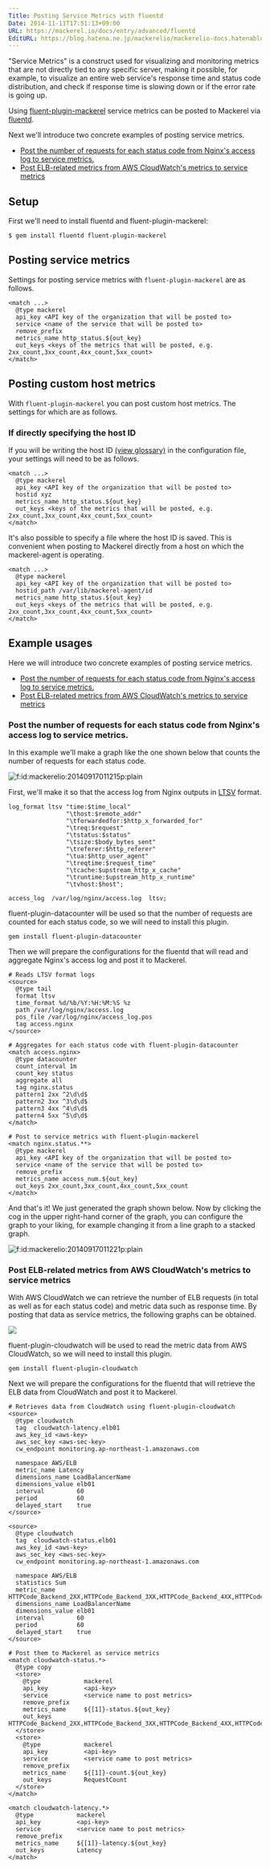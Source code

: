 ```yaml
---
Title: Posting Service Metrics with fluentd
Date: 2014-11-11T17:51:13+09:00
URL: https://mackerel.io/docs/entry/advanced/fluentd
EditURL: https://blog.hatena.ne.jp/mackerelio/mackerelio-docs.hatenablog.mackerel.io/atom/entry/8454420450073212101
---
```


"Service Metrics" is a construct used for visualizing and monitoring metrics that are not directly tied to any specific server, making it possible, for example, to visualize an entire web service's response time and status code distribution, and check if response time is slowing down or if the error rate is going up. 

Using [fluent-plugin-mackerel][] service metrics can be posted to Mackerel via [fluentd][].

Next we'll introduce two concrete examples of posting service metrics.

* <a href="#example-nginx">Post the number of requests for each status code from Nginx's access log to service metrics.</a>
* <a href="#example-elb">Post ELB-related metrics from AWS CloudWatch's metrics to service metrics</a>

[fluent-plugin-mackerel]: https://github.com/tksmd/fluent-plugin-mackerel
[fluentd]: http://www.fluentd.org/

## Setup

First we'll need to install fluentd and fluent-plugin-mackerel:

```
$ gem install fluentd fluent-plugin-mackerel
```

## Posting service metrics

Settings for posting service metrics with `fluent-plugin-mackerel` are as follows.

```
<match ...>
  @type mackerel
  api_key <API key of the organization that will be posted to>
  service <name of the service that will be posted to>
  remove_prefix
  metrics_name http_status.${out_key}
  out_keys <keys of the metrics that will be posted, e.g. 2xx_count,3xx_count,4xx_count,5xx_count>
</match>
```

## Posting custom host metrics

With `fluent-plugin-mackerel` you can post custom host metrics. The settings for which are as follows.

### If directly specifying the host ID

If you will be writing the host ID [(view glossary)](https://mackerel.io/docs/entry/glossary#host) in the configuration file, your settings will need to be as follows.

```
<match ...>
  @type mackerel
  api_key <API key of the organization that will be posted to>
  hostid xyz
  metrics_name http_status.${out_key}
  out_keys <keys of the metrics that will be posted, e.g. 2xx_count,3xx_count,4xx_count,5xx_count>
</match>
```

It's also possible to specify a file where the host ID is saved. This is convenient when posting to Mackerel directly from a host on which the mackerel-agent is operating. 

```
<match ...>
  @type mackerel
  api_key <API key of the organization that will be posted to>
  hostid_path /var/lib/mackerel-agent/id
  metrics_name http_status.${out_key}
  out_keys <keys of the metrics that will be posted, e.g. 2xx_count,3xx_count,4xx_count,5xx_count>
</match>
```

## Example usages

Here we will introduce two concrete examples of posting service metrics.

* <a href="#example-nginx">Post the number of requests for each status code from Nginx's access log to service metrics.</a>
* <a href="#example-elb">Post ELB-related metrics from AWS CloudWatch's metrics to service metrics</a>

<h3 id="example-nginx">Post the number of requests for each status code from Nginx's access log to service metrics.</h3>

In this example we'll make a graph like the one shown below that counts the number of requests for each status code.

<p><span itemscope itemtype="http://schema.org/Photograph"><img src="https://cdn-ak.f.st-hatena.com/images/fotolife/m/mackerelio/20140917/20140917011215.png" alt="f:id:mackerelio:20140917011215p:plain" title="f:id:mackerelio:20140917011215p:plain" class="hatena-fotolife" itemprop="image"></span></p>

First, we'll make it so that the access log from Nginx outputs in [LTSV](http://ltsv.org) format.

```
log_format ltsv "time:$time_local"
                "\thost:$remote_addr"
                "\tforwardedfor:$http_x_forwarded_for"
                "\treq:$request"
                "\tstatus:$status"
                "\tsize:$body_bytes_sent"
                "\treferer:$http_referer"
                "\tua:$http_user_agent"
                "\treqtime:$request_time"
                "\tcache:$upstream_http_x_cache"
                "\truntime:$upstream_http_x_runtime"
                "\tvhost:$host";

access_log  /var/log/nginx/access.log  ltsv;
```

fluent-plugin-datacounter will be used so that the number of requests are counted for each status code, so we will need to install this plugin.

```
gem install fluent-plugin-datacounter
```

Then we will prepare the configurations for the fluentd that will read and aggregate Nginx's access log and post it to Mackerel.

```
# Reads LTSV format logs
<source>
  @type tail
  format ltsv
  time_format %d/%b/%Y:%H:%M:%S %z
  path /var/log/nginx/access.log
  pos_file /var/log/nginx/access_log.pos
  tag access.nginx
</source>

# Aggregates for each status code with fluent-plugin-datacounter
<match access.nginx>
  @type datacounter
  count_interval 1m
  count_key status
  aggregate all
  tag nginx.status
  pattern1 2xx ^2\d\d$
  pattern2 3xx ^3\d\d$
  pattern3 4xx ^4\d\d$
  pattern4 5xx ^5\d\d$
</match>

# Post to service metrics with fluent-plugin-mackerel
<match nginx.status.**>
  @type mackerel
  api_key <API key of the organization that will be posted to>
  service <name of the service that will be posted to>
  remove_prefix
  metrics_name access_num.${out_key}
  out_keys 2xx_count,3xx_count,4xx_count,5xx_count
</match>
```

And that's it! We just generated the graph shown below. Now by clicking the cog in the upper right-hand corner of the graph, you can configure the graph to your liking, for example changing it from a line graph to a stacked graph.

<p><span itemscope itemtype="http://schema.org/Photograph"><img src="https://cdn-ak.f.st-hatena.com/images/fotolife/m/mackerelio/20140917/20140917011221.png" alt="f:id:mackerelio:20140917011221p:plain" title="f:id:mackerelio:20140917011221p:plain" class="hatena-fotolife" itemprop="image"></span></p>

<h3 id="example-elb">Post ELB-related metrics from AWS CloudWatch's metrics to service metrics</h3>

With AWS CloudWatch we can retrieve the number of ELB requests (in total as well as for each status code) and metric data such as response time. By posting that data as service metrics, the following graphs can be obtained.

![](https://cdn-ak.f.st-hatena.com/images/fotolife/m/mackerelio/20140923/20140923113609.png)

fluent-plugin-cloudwatch will be used to read the metric data from AWS CloudWatch, so we will need to install this plugin.

```
gem install fluent-plugin-cloudwatch
```

Next we will prepare the configurations for the fluentd that will retrieve the ELB data from CloudWatch and post it to Mackerel.

```
# Retrieves data from CloudWatch using fluent-plugin-cloudwatch
<source>
  @type cloudwatch
  tag  cloudwatch-latency.elb01
  aws_key_id <aws-key>
  aws_sec_key <aws-sec-key>
  cw_endpoint monitoring.ap-northeast-1.amazonaws.com

  namespace AWS/ELB
  metric_name Latency
  dimensions_name LoadBalancerName
  dimensions_value elb01
  interval         60
  period           60
  delayed_start    true
</source>

<source>
  @type cloudwatch
  tag  cloudwatch-status.elb01
  aws_key_id <aws-key>
  aws_sec_key <aws-sec-key>
  cw_endpoint monitoring.ap-northeast-1.amazonaws.com

  namespace AWS/ELB
  statistics Sum
  metric_name HTTPCode_Backend_2XX,HTTPCode_Backend_3XX,HTTPCode_Backend_4XX,HTTPCode_Backend_5XX,RequestCount
  dimensions_name LoadBalancerName
  dimensions_value elb01
  interval         60
  period           60
  delayed_start    true
</source>

# Post them to Mackerel as service metrics
<match cloudwatch-status.*>
  @type copy
  <store>
    @type            mackerel
    api_key          <api-key>
    service          <service name to post metrics>
    remove_prefix
    metrics_name     ${[1]}-status.${out_key}
    out_keys         HTTPCode_Backend_2XX,HTTPCode_Backend_3XX,HTTPCode_Backend_4XX,HTTPCode_Backend_5XX
  </store>
  <store>
    @type            mackerel
    api_key          <api-key>
    service          <service name to post metrics>
    remove_prefix
    metrics_name     ${[1]}-count.${out_key}
    out_keys         RequestCount
  </store>
</match>

<match cloudwatch-latency.*>
  @type            mackerel
  api_key          <api-key>
  service          <service name to post metrics>
  remove_prefix
  metrics_name     ${[1]}-latency.${out_key}
  out_keys         Latency
</match>
```

